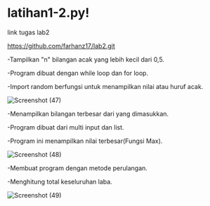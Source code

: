 # latihan1-2.py!

link tugas lab2

https://github.com/farhanz17/lab2.git

-Tampilkan "n" bilangan acak yang lebih kecil dari 0,5.

-Program dibuat dengan while loop dan for loop.

-Import random berfungsi untuk menampilkan nilai atau huruf acak.

![Screenshot (47)](https://user-images.githubusercontent.com/92637117/141321734-d99daea3-695c-4aa9-8675-4e52e1618968.png)

-Menampilkan bilangan terbesar dari yang dimasukkan.

-Program dibuat dari multi input dan list.

-Program ini menampilkan nilai terbesar(Fungsi Max).

![Screenshot (48)](https://user-images.githubusercontent.com/92637117/141321757-635d6b4d-2c0b-491e-9c23-d843d545aab0.png)

-Membuat program dengan metode perulangan.

-Menghitung total keseluruhan laba.

![Screenshot (49)](https://user-images.githubusercontent.com/92637117/141321770-f80ca6a7-9690-45fa-860c-28ef9353e452.png)
